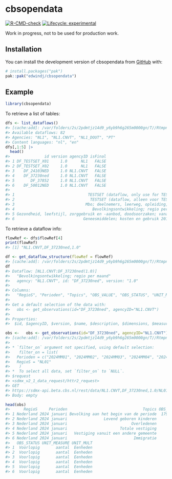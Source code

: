 
<!-- README.md is generated from README.Rmd. Please edit that file -->

# cbsopendata

<!-- badges: start -->

[![R-CMD-check](https://github.com/edwindj/cbsopendata/actions/workflows/R-CMD-check.yaml/badge.svg)](https://github.com/edwindj/cbsopendata/actions/workflows/R-CMD-check.yaml)
[![Lifecycle:
experimental](https://img.shields.io/badge/lifecycle-experimental-orange.svg)](https://lifecycle.r-lib.org/articles/stages.html#experimental)
<!-- badges: end -->

Work in progress, not to be used for production work.

## Installation

You can install the development version of cbsopendata from
[GitHub](https://github.com/) with:

``` r
# install.packages("pak")
pak::pak("edwindj/cbsopendata")
```

## Example

``` r
library(cbsopendata)
```

To retrieve a list of tables:

``` r
dfs <- list_dataflows()
#> [cache:add]: /var/folders/2s/2pdmtjz14d9_y6yb9h6g265m0000gn/T//RtmpnEsAQG/cbsopendata/dataflows_nl.json
#> Available dataflows: 82
#> Agencies: "NL1", "NL1.CNVT", "NL1_DOUT", "PT"
#> Content languages: "nl", "en"
dfs[,1:5] |> 
  head()
#>               id version agencyID isFinal
#> 1 DF_TESTSET_X01     1.0      NL1   FALSE
#> 2 DF_TESTSET_X02     1.0      NL1   FALSE
#> 3    DF_24103NED     1.0 NL1.CNVT   FALSE
#> 4    DF_37230ned     1.0 NL1.CNVT   FALSE
#> 5       DF_37852     1.0 NL1.CNVT   FALSE
#> 6    DF_50012NED     1.0 NL1.CNVT   FALSE
#>                                                                       name
#> 1                                TESTSET (dataflow, only use for TESTSET!)
#> 2                                 TESTSET (dataflow, alleen voor TESTSET!)
#> 3                               Mbo; deelnemers, leerweg, opleiding, regio
#> 4                                  Bevolkingsontwikkeling; regio per maand
#> 5 Gezondheid, leefstijl, zorggebruik en -aanbod, doodsoorzaken; vanaf 1900
#> 6                              Geneesmiddelen; kosten en gebruik 2010-2015
```

To retrieve a dataflow info:

``` r
flowRef <- dfs$flowRef[4]
print(flowRef)
#> [1] "NL1.CNVT,DF_37230ned,1.0"

df <- get_dataflow_structure(flowRef = flowRef)
#> [cache:add]: /var/folders/2s/2pdmtjz14d9_y6yb9h6g265m0000gn/T//RtmpnEsAQG/cbsopendata/dataflow_NL1.CNVT_DF_37230ned_1.0_nl.json
df
#> Dataflow: [NL1.CNVT:DF_37230ned(1.0)]
#>   "Bevolkingsontwikkeling; regio per maand"
#>   agency: "NL1.CNVT", id: "DF_37230ned", version: "1.0"
#> 
#> Columns: 
#>   "RegioS", "Perioden", "Topics", "OBS_VALUE", "OBS_STATUS", "UNIT_MEASURE", "UNIT_MULT"
#> 
#> Get a default selection of the data with:
#>   obs <- get_observations(id="DF_37230ned", agencyID="NL1.CNVT")
#> 
#> Properties:
#>  $id, $agencyID, $version, $name, $description, $dimensions, $measure, $attributes, $columns, $ref, $flowRef, $raw_sdmx, $default_selection
```

``` r
obs <-   obs <- get_observations(id="DF_37230ned", agencyID="NL1.CNVT")
#> [cache:add]: /var/folders/2s/2pdmtjz14d9_y6yb9h6g265m0000gn/T//RtmpnEsAQG/cbsopendata/dataflow_NL1.CNVT_DF_37230ned_latest_en.json
#> 
#> * `filter_on` argument not specified, using default selection:
#>    filter_on = list(
#>   Perioden = c("2024MM01", "2024MM02", "2024MM03", "2024MM04", "2024MM05", "2024MM06", "2024MM07", "2024MM08", "2024MM09", "2024MM10"),
#>   RegioS = "NL01"
#>    )
#> *  To select all data, set `filter_on` to `NULL`.
#> $request
#> <sdmx_v2_1_data_request/httr2_request>
#> GET
#> https://sdmx-api.beta.cbs.nl/rest/data/NL1.CNVT,DF_37230ned,1.0/NL01.2024MM01+2024MM02+2024MM03+2024MM04+2024MM05+2024MM06+2024MM07+2024MM08+2024MM09+2024MM10...
#> Body: empty
```

``` r
head(obs)
#>      RegioS     Perioden                                 Topics OBS_VALUE
#> 1 Nederland 2024 januari Bevolking aan het begin van de periode  17942942
#> 2 Nederland 2024 januari                Levend geboren kinderen     13582
#> 3 Nederland 2024 januari                            Overledenen     16825
#> 4 Nederland 2024 januari                       Totale vestiging     93019
#> 5 Nederland 2024 januari   Vestiging vanuit een andere gemeente     68204
#> 6 Nederland 2024 januari                             Immigratie     24815
#>   OBS_STATUS UNIT_MEASURE UNIT_MULT
#> 1  Voorlopig       aantal  Eenheden
#> 2  Voorlopig       aantal  Eenheden
#> 3  Voorlopig       aantal  Eenheden
#> 4  Voorlopig       aantal  Eenheden
#> 5  Voorlopig       aantal  Eenheden
#> 6  Voorlopig       aantal  Eenheden
```
